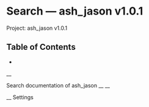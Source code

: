 # Search — ash_jason v1.0.1

Project: ash_jason v1.0.1

## Table of Contents

- 

__

Search documentation of ash_jason __ __

__ Settings

# 
